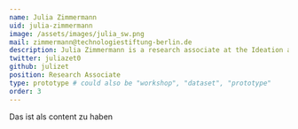 ```yaml
---
name: Julia Zimmermann
uid: julia-zimmermann
image: /assets/images/julia_sw.png
mail: zimmermann@technologiestiftung-berlin.de
description: Julia Zimmermann is a research associate at the Ideation and Prototyping Lab of the Technology Foundation Berlin and supports the team of the Open Data Information Center (ODIS). With her studies in Business Informatics and Digital Transformation at the University of Potsdam, her main focus is on data-driven prototyping, IoT sensor technology and the sustainability of Open Source Software.
twitter: juliazet0
github: julizet
position: Research Associate
type: prototype # could also be "workshop", "dataset", "prototype"
order: 3
---
```


Das ist als content zu haben
